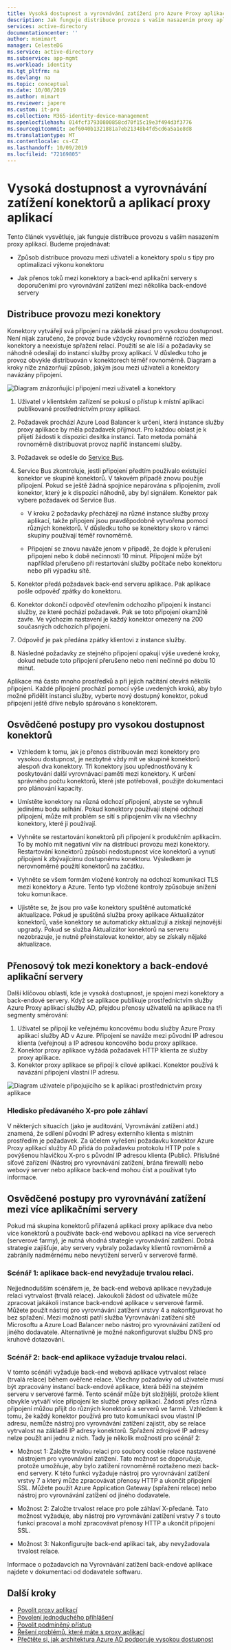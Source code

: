 ```yaml
---
title: Vysoká dostupnost a vyrovnávání zatížení pro Azure Proxy aplikací služby AD | Microsoft Docs
description: Jak funguje distribuce provozu s vaším nasazením proxy aplikací. Obsahuje tipy pro optimalizaci výkonu konektoru a použití vyrovnávání zatížení pro back-endové servery.
services: active-directory
documentationcenter: ''
author: msmimart
manager: CelesteDG
ms.service: active-directory
ms.subservice: app-mgmt
ms.workload: identity
ms.tgt_pltfrm: na
ms.devlang: na
ms.topic: conceptual
ms.date: 10/08/2019
ms.author: mimart
ms.reviewer: japere
ms.custom: it-pro
ms.collection: M365-identity-device-management
ms.openlocfilehash: 014fcf37930800858cd70f15c19e3f494d3f3776
ms.sourcegitcommit: aef6040b1321881a7eb21348b4fd5cd6a5a1e8d8
ms.translationtype: MT
ms.contentlocale: cs-CZ
ms.lasthandoff: 10/09/2019
ms.locfileid: "72169805"
---
```

# <a name="high-availability-and-load-balancing-of-your-application-proxy-connectors-and-applications"></a>Vysoká dostupnost a vyrovnávání zatížení konektorů a aplikací proxy aplikací

Tento článek vysvětluje, jak funguje distribuce provozu s vaším nasazením proxy aplikací. Budeme projednávat:

- Způsob distribuce provozu mezi uživateli a konektory spolu s tipy pro optimalizaci výkonu konektoru

- Jak přenos toků mezi konektory a back-end aplikační servery s doporučeními pro vyrovnávání zatížení mezi několika back-endové servery

## <a name="traffic-distribution-across-connectors"></a>Distribuce provozu mezi konektory

Konektory vytvářejí svá připojení na základě zásad pro vysokou dostupnost. Není nijak zaručeno, že provoz bude vždycky rovnoměrně rozložen mezi konektory a neexistuje spřažení relací. Použití se ale liší a požadavky se náhodně odesílají do instancí služby proxy aplikací. V důsledku toho je provoz obvykle distribuován v konektorech téměř rovnoměrně. Diagram a kroky níže znázorňují způsob, jakým jsou mezi uživateli a konektory navázány připojení.

![Diagram znázorňující připojení mezi uživateli a konektory](media/application-proxy-high-availability-load-balancing/application-proxy-connections.png)

1. Uživatel v klientském zařízení se pokusí o přístup k místní aplikaci publikované prostřednictvím proxy aplikací.
2. Požadavek prochází Azure Load Balancer k určení, která instance služby proxy aplikace by měla požadavek přijmout. Pro každou oblast je k přijetí žádosti k dispozici desítka instancí. Tato metoda pomáhá rovnoměrně distribuovat provoz napříč instancemi služby.
3. Požadavek se odešle do [Service Bus](https://docs.microsoft.com/azure/service-bus-messaging/).
4. Service Bus zkontroluje, jestli připojení předtím používalo existující konektor ve skupině konektorů. V takovém případě znovu použije připojení. Pokud se ještě žádná spojnice nepárována s připojením, zvolí konektor, který je k dispozici náhodně, aby byl signálem. Konektor pak vybere požadavek od Service Bus.

   - V kroku 2 požadavky přecházejí na různé instance služby proxy aplikací, takže připojení jsou pravděpodobně vytvořena pomocí různých konektorů. V důsledku toho se konektory skoro v rámci skupiny používají téměř rovnoměrně.

   - Připojení se znovu naváže jenom v případě, že dojde k přerušení připojení nebo k době nečinnosti 10 minut. Připojení může být například přerušeno při restartování služby počítače nebo konektoru nebo při výpadku sítě.

5. Konektor předá požadavek back-end serveru aplikace. Pak aplikace pošle odpověď zpátky do konektoru.
6. Konektor dokončí odpověď otevřením odchozího připojení k instanci služby, ze které pochází požadavek. Pak se toto připojení okamžitě zavře. Ve výchozím nastavení je každý konektor omezený na 200 současných odchozích připojení.
7. Odpověď je pak předána zpátky klientovi z instance služby.
8. Následné požadavky ze stejného připojení opakují výše uvedené kroky, dokud nebude toto připojení přerušeno nebo není nečinné po dobu 10 minut.

Aplikace má často mnoho prostředků a při jejich načítání otevírá několik připojení. Každé připojení prochází pomocí výše uvedených kroků, aby bylo možné přidělit instanci služby, vyberte nový dostupný konektor, pokud připojení ještě dříve nebylo spárováno s konektorem.


## <a name="best-practices-for-high-availability-of-connectors"></a>Osvědčené postupy pro vysokou dostupnost konektorů

- Vzhledem k tomu, jak je přenos distribuován mezi konektory pro vysokou dostupnost, je nezbytné vždy mít ve skupině konektorů alespoň dva konektory. Tři konektory jsou upřednostňovány k poskytování další vyrovnávací paměti mezi konektory. K určení správného počtu konektorů, které jste potřebovali, použijte dokumentaci pro plánování kapacity.

- Umístěte konektory na různá odchozí připojení, abyste se vyhnuli jedinému bodu selhání. Pokud konektory používají stejné odchozí připojení, může mít problém se sítí s připojením vliv na všechny konektory, které ji používají.

- Vyhněte se restartování konektorů při připojení k produkčním aplikacím. To by mohlo mít negativní vliv na distribuci provozu mezi konektory. Restartování konektorů způsobí nedostupnost více konektorů a vynutí připojení k zbývajícímu dostupnému konektoru. Výsledkem je nerovnoměrné použití konektorů na začátku.

- Vyhněte se všem formám vložené kontroly na odchozí komunikaci TLS mezi konektory a Azure. Tento typ vložené kontroly způsobuje snížení toku komunikace.

- Ujistěte se, že jsou pro vaše konektory spuštěné automatické aktualizace. Pokud je spuštěná služba proxy aplikace Aktualizátor konektorů, vaše konektory se automaticky aktualizují a získají nejnovější upgrady. Pokud se služba Aktualizátor konektorů na serveru nezobrazuje, je nutné přeinstalovat konektor, aby se získaly nějaké aktualizace.

## <a name="traffic-flow-between-connectors-and-back-end-application-servers"></a>Přenosový tok mezi konektory a back-endové aplikační servery

Další klíčovou oblastí, kde je vysoká dostupnost, je spojení mezi konektory a back-endové servery. Když se aplikace publikuje prostřednictvím služby Azure Proxy aplikací služby AD, přejdou přenosy uživatelů na aplikace na tři segmenty směrování:

1. Uživatel se připojí ke veřejnému koncovému bodu služby Azure Proxy aplikací služby AD v Azure. Připojení se naváže mezi původní IP adresou klienta (veřejnou) a IP adresou koncového bodu proxy aplikace.
2. Konektor proxy aplikace vyžádá požadavek HTTP klienta ze služby proxy aplikace.
3. Konektor proxy aplikace se připojí k cílové aplikaci. Konektor používá k navázání připojení vlastní IP adresu.

![Diagram uživatele připojujícího se k aplikaci prostřednictvím proxy aplikace](media/application-proxy-high-availability-load-balancing/application-proxy-three-hops.png)

### <a name="x-forwarded-for-header-field-considerations"></a>Hledisko předávaného X-pro pole záhlaví
V některých situacích (jako je auditování, Vyrovnávání zatížení atd.) znamená, že sdílení původní IP adresy externího klienta s místním prostředím je požadavek. Za účelem vyřešení požadavku konektor Azure Proxy aplikací služby AD přidá do požadavku protokolu HTTP pole s povýšenou hlavičkou X-pro s původní IP adresou klienta (Public). Příslušné síťové zařízení (Nástroj pro vyrovnávání zatížení, brána firewall) nebo webový server nebo aplikace back-end mohou číst a používat tyto informace.

## <a name="best-practices-for-load-balancing-among-multiple-app-servers"></a>Osvědčené postupy pro vyrovnávání zatížení mezi více aplikačními servery
Pokud má skupina konektorů přiřazená aplikaci proxy aplikace dva nebo více konektorů a používáte back-end webovou aplikaci na více serverech (serverové farmy), je nutná vhodná strategie vyrovnávání zatížení. Dobrá strategie zajišťuje, aby servery vybraly požadavky klientů rovnoměrně a zabránily nadměrnému nebo nevytížení serverů v serverové farmě.
### <a name="scenario-1-back-end-application-does-not-require-session-persistence"></a>Scénář 1: aplikace back-end nevyžaduje trvalou relaci.
Nejjednodušším scénářem je, že back-end webová aplikace nevyžaduje relaci vytrvalost (trvalá relace). Jakoukoli žádost od uživatele může zpracovat jakákoli instance back-endové aplikace v serverové farmě. Můžete použít nástroj pro vyrovnávání zatížení vrstvy 4 a nakonfigurovat ho bez spřažení. Mezi možnosti patří služba Vyrovnávání zatížení sítě Microsoftu a Azure Load Balancer nebo nástroj pro vyrovnávání zatížení od jiného dodavatele. Alternativně je možné nakonfigurovat službu DNS pro kruhové dotazování.
### <a name="scenario-2-back-end-application-requires-session-persistence"></a>Scénář 2: back-end aplikace vyžaduje trvalou relaci.
V tomto scénáři vyžaduje back-end webová aplikace vytrvalost relace (trvalá relace) během ověřené relace. Všechny požadavky od uživatele musí být zpracovány instancí back-endové aplikace, která běží na stejném serveru v serverové farmě.
Tento scénář může být složitější, protože klient obvykle vytváří více připojení ke službě proxy aplikací. Žádosti přes různá připojení můžou přijít do různých konektorů a serverů ve farmě. Vzhledem k tomu, že každý konektor používá pro tuto komunikaci svou vlastní IP adresu, nemůže nástroj pro vyrovnávání zatížení zajistit, aby se relace vytrvalost na základě IP adresy konektorů. Spřažení zdrojové IP adresy nelze použít ani jednu z nich.
Tady je několik možností pro scénář 2:

- Možnost 1: Založte trvalou relaci pro soubory cookie relace nastavené nástrojem pro vyrovnávání zatížení. Tato možnost se doporučuje, protože umožňuje, aby bylo zatížení rovnoměrně roztaženo mezi back-end servery. K této funkci vyžaduje nástroj pro vyrovnávání zatížení vrstvy 7 a který může zpracovávat přenosy HTTP a ukončit připojení SSL. Můžete použít Azure Application Gateway (spřažení relace) nebo nástroj pro vyrovnávání zatížení od jiného dodavatele.

- Možnost 2: Založte trvalost relace pro pole záhlaví X-předané. Tato možnost vyžaduje, aby nástroj pro vyrovnávání zatížení vrstvy 7 s touto funkcí pracoval a mohl zpracovávat přenosy HTTP a ukončit připojení SSL.  

- Možnost 3: Nakonfigurujte back-end aplikaci tak, aby nevyžadovala trvalost relace.

Informace o požadavcích na Vyrovnávání zatížení back-endové aplikace najdete v dokumentaci od dodavatele softwaru.

## <a name="next-steps"></a>Další kroky

- [Povolit proxy aplikací](application-proxy-add-on-premises-application.md)
- [Povolení jednoduchého přihlášení](application-proxy-configure-single-sign-on-with-kcd.md)
- [Povolit podmíněný přístup](application-proxy-integrate-with-sharepoint-server.md)
- [Řešení problémů, které máte s proxy aplikací](application-proxy-troubleshoot.md)
- [Přečtěte si, jak architektura Azure AD podporuje vysokou dostupnost](https://docs.microsoft.com/azure/active-directory/fundamentals/active-directory-architecture)
